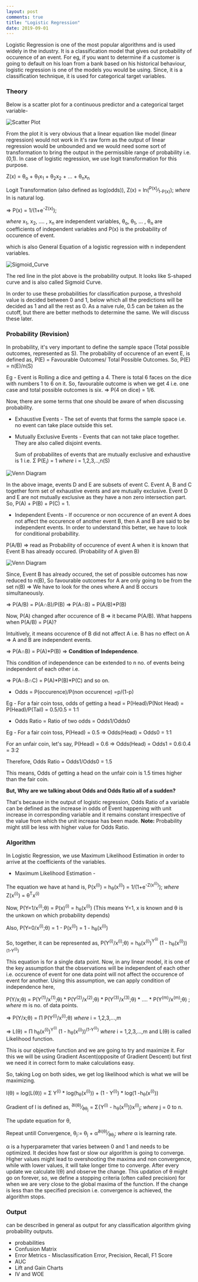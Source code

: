 ```yaml
---
layout: post
comments: true
title: "Logistic Regression"
date: 2019-09-01
---
```


Logistic Regression is one of the most popular algorithms and is used widely in the industry. It is a classification model that gives out probability of occurence of an event. For eg, if you want to determine if a customer is going to default on his loan from a bank based on his historical behaviour, logistic regression is one of the models you would be using. Since, it is a classification technique, it is used for categorical target variables. 

### Theory

Below is a scatter plot for a continuous predictor and a categorical target variable-

![Scatter Plot](/images/Logistic_Regression_Images/Scatter_plot.png)

From the plot it is very obvious that a linear equation like model (linear regression) would not work in it's raw form as the output of linear regression would be unbounded and we would need some sort of transformation to bring the output in the permissible range of probability i.e. (0,1). In case of logistic regression, we use logit transformation for this purpose.

Z(x) = &theta;<sub>o</sub> + &theta;<sub>1</sub>x<sub>1</sub> + &theta;<sub>2</sub>x<sub>2</sub> + ... + &theta;<sub>n</sub>x<sub>n</sub>

Logit Transformation (also defined as log(odds)), Z(x) = ln(<sup>P(x)</sup>&frasl;<sub>1-P(x)</sub>); _where_ ln is natural log.

&#8658; P(x) = 1/(1+e<sup>-Z(x)</sup>); 

_where_ x<sub>1</sub>, x<sub>2</sub>, .... , x<sub>n</sub> are independent variables, 
&theta;<sub>o</sub>, &theta;<sub>1</sub>, ... , &theta;<sub>n</sub> are coefficients of independent variables and
P(x) is the probability of occurence of event.

which is also General Equation of a logistic regression with n independent variables. 

![Sigmoid_Curve](/images/Logistic_Regression_Images/Sigmoid_Curve.png)

The red line in the plot above is the probability output. It looks like S-shaped curve and is also called Sigmoid Curve.

In order to use these probabilities for classification purpose, a threshold value is decided between 0 and 1, below which all the predictions will be decided as 1 and all the rest as 0. As a naive rule, 0.5 can be taken as the cutoff, but there are better methods to determine the same. We will discuss these later.

### Probability (Revision)

In probability, it's very important to define the sample space (Total possible outcomes, represented as S). The probability of occurence of an event E, is defined as, P(E) =  Favourable Outcomes/ Total Possible Outcomes.
So, P(E) = n(E)/n(S)

Eg - Event is Rolling a dice and getting a 4. There is total 6 faces on the dice with numbers 1 to 6 on it.
So, favourable outcome is when we get 4 i.e. one case and total possible outcomes is six. &#8658; P(4 on dice) = 1/6.

Now, there are some terms that one should be aware of when discussing probability.

- Exhaustive Events - The set of events that forms the sample space i.e. no event can take place outside this set.

- Mutually Exclusive Events - Events that can not take place together. They are also called disjoint events.

    Sum of probabilites of events that are mutually exclusive and exhaustive is 1 i.e. &Sigma; P(E<sub>i</sub>) = 1 _where_ i = 1,2,3,..,n(S)

![Venn Diagram](/images/Logistic_Regression_Images/Venn_Diagram1.png)

In the above image, events D and E are subsets of event C. Event A, B and C together form set of exhaustive events and are mutually exclusive. Event D and E are not mutually exclusive as they have a non zero intersection part. So, P(A) + P(B) + P(C) = 1. 

- Independent Events - If occurence or non occurence of an event A does not affect the occurence of another event B, then A and B are said to be independent events. In order to understand this better, we have to look for conditional probabillity.

P(A/B) => read as Probability of occurence of event A when it is known that Event B has already occured. (Probability of A given B)

![Venn Diagram](/images/Logistic_Regression_Images/Venn_Diagram2.png)

Since, Event B has already occured, the set of possible outcomes has now reduced to n(B), So favourable outcomes for A are only going to be from the set n(B) &#8658; We have to look for the ones where A and B occurs simultaneously.

&#8658; P(A/B) = P(A&cap;B)/P(B) &#8658; P(A&cap;B) = P(A/B)*P(B)

Now, P(A) changed after occurence of B => it became P(A/B). What happens when P(A/B) = P(A)?

Intuitively, it means occurence of B did not affect A i.e. B has no effect on A &#8658; A and B are independent events.

&#8658; P(A&cap;B) = P(A)*P(B) &#8658; **Condition of Independence**.

This condition of independence can be extended to n no. of events being independent of each other i.e.

&#8658; P(A&cap;B&cap;C) = P(A)*P(B)*P(C) and so on.

- Odds = P(occurence)/P(non occurence)  =p/(1-p)

Eg - For a fair coin toss, odds of getting a head = P(Head)/P(Not Head) = P(Head)/P(Tail) = 0.5/0.5 = 1:1

- Odds Ratio = Ratio of two odds = Odds1/Odds0

Eg - For a fair coin toss, P(Head) = 0.5 &#8658; Odds(Head) = Odds0 = 1:1

For an unfair coin, let's say, P(Head) = 0.6 &#8658; Odds(Head) = Odds1 = 0.6:0.4 = 3:2

Therefore, Odds Ratio = Odds1/Odds0 = 1.5

This means, Odds of getting a head on the unfair coin is 1.5 times higher than the fair coin.

**But, Why are we talking about Odds and Odds Ratio all of a sudden?**

That's because in the output of logistic regression, Odds Ratio of a variable can be defined as the increase in odds of Event happening with unit increase in corresponding variable and it remains constant irrespective of the value from which the unit increase has been made. **Note:** Probability might still be less with higher value for Odds Ratio.

### Algorithm

In Logistic Regression, we use Maximum Likelihood Estimation in order to arrive at the coefficients of the variables.

- Maximum Likelihood Estimation - 

The equation we have at hand is, P(x<sup>(i)</sup>) = h<sub>&theta;</sub>(x<sup>(i)</sup>) = 1/(1+e<sup>-Z(x<sup>(i)</sup>)</sup>); _where_ Z(x<sup>(i)</sup>) = &theta;<sup>T</sup>x<sup>(i)</sup>

Now, P(Y=1/x<sup>(i)</sup>;&theta;) = P(x)<sup>(i)</sup> = h<sub>&theta;</sub>(x<sup>(i)</sup>) (This means Y=1, x is known and &theta; is the unkown on which probability depends)

Also, P(Y=0/x<sup>(i)</sup>;&theta;) = 1 - P(x<sup>(i)</sup>) = 1 - h<sub>&theta;</sub>(x<sup>(i)</sup>)

So, together, it can be represented as, P(Y<sup>(i)</sup>/x<sup>(i)</sup>;&theta;) = h<sub>&theta;</sub>(x<sup>(i)</sup>)<sup>Y<sup>(i)</sup></sup> (1 - h<sub>&theta;</sub>(x<sup>(i)</sup>))<sup>(1-Y<sup>(i)</sup>)</sup>

This equation is for a single data point. Now, in any linear model, it is one of the key assumption that the observations will be independent of each other i.e. occurence of event for one data point will not affect the occurence of event for another. Using this assumption, we can apply condition of independence here,

P(Y/x;&theta;) = P(Y<sup>(1)</sup>/x<sup>(1)</sup>;&theta;) * P(Y<sup>(2)</sup>/x<sup>(2)</sup>;&theta;) * P(Y<sup>(3)</sup>/x<sup>(3)</sup>;&theta;) * .... * P(Y<sup>(m)</sup>/x<sup>(m)</sup>;&theta;) ; _where_ m is no. of data points.

&#8658; P(Y/x;&theta;) = 	&Pi; P(Y<sup>(i)</sup>/x<sup>(i)</sup>;&theta;) _where_ i = 1,2,3,...,m

&#8658; L(&theta;) = &Pi; h<sub>&theta;</sub>(x<sup>(i)</sup>)<sup>Y<sup>(i)</sup></sup> (1 - h<sub>&theta;</sub>(x<sup>(i)</sup>))<sup>(1-Y<sup>(i)</sup>)</sup> _where_ i = 1,2,3,...,m and L(&theta;) is called Likelihood function.

This is our objective function and we are going to try and maximize it. For this we will be using Gradient Ascent(opposite of Gradient Descent) but first we need it in correct form to make calculations easy.

So, taking Log on both sides, we get log likelihood which is what we will be maximizing.

l(&theta;) = log(L(&theta;)) = &Sigma; Y<sup>(i)</sup> * log(h<sub>&theta;</sub>(x<sup>(i)</sup>)) + (1 - Y<sup>(i)</sup>) * log(1 -h<sub>&theta;</sub>(x<sup>(i)</sup>))

Gradient of l is defined as, <sup>&#x2202;l(&theta;)</sup>&frasl;<sub>&#x2202;&theta;<sub>j</sub></sub> = &Sigma;{Y<sup>(i)</sup> - h<sub>&theta;</sub>(x<sup>(i)</sup>)}x<sup>(i)</sup><sub>j</sub>; _where_ j = 0 to n.

The update equation for &theta;,

Repeat untill Convergence,
&theta;<sub>j</sub>:= &theta;<sub>j</sub> + &alpha;<sup>&#x2202;l(&theta;)</sup>&frasl;<sub>&#x2202;&theta;<sub>j</sub></sub>; _where_ &alpha; is learning rate. 

&alpha; is a hyperparameter that varies between 0 and 1 and needs to be optimized. It decides how fast or slow our algorithm is going to converge. Higher values might lead to overshooting the maxima and non convergence, while with lower values, it will take longer time to converge. After every update we calculate l(&theta;) and observe the change. This updation of &theta; might go on forever, so, we define a stopping criteria (often called precision) for when we are very close to the global maxima of the function. If the change is less than the specified precision i.e. convergence is achieved, the algorithm stops.

### Output

can be described in general as output for any classification algorithm giving probability outputs.
* probabilities
* Confusion Matrix
* Error Metrics - Misclassification Error, Precision, Recall, F1 Score
* AUC
* Lift and Gain Charts
* IV and WOE


